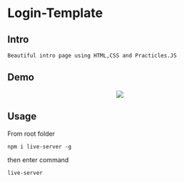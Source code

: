 # Login-Template

## Intro
    Beautiful intro page using HTML,CSS and Practicles.JS
## Demo

<p align="center">
  <img src="https://media.giphy.com/media/3ohc17L8q27QOgJSlW/giphy.gif">
</p> 

## Usage
From root folder

```
npm i live-server -g
```

then enter command
```
live-server
```